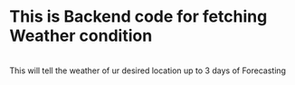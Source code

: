 # This is Backend code for fetching Weather condition
<br>
This will tell the weather of ur desired location up to 3 days of Forecasting 